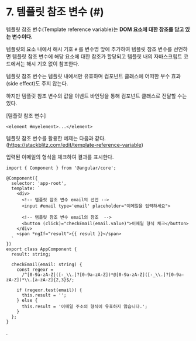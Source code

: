 # 7. 템플릿 참조 변수 (#)

템플릿 참조 변수(Template reference variable)는 **DOM 요소에 대한 참조를 담고 있는 변수이다.**

템플릿의 요소 내에서 해시 기호 `#` 를 변수명 앞에 추가하여 템플릿 참조 변수를 선언하면 템플릿 참조 변수에 해당 요소에 대한 참조가 할당되고 템플릿 내의 자바스크립트 코드에서는 해시 기호 없이 참조한다.

템플릿 참조 변수는 템플릿 내에서만 유효하며 컴포넌트 클래스에 어떠한 부수 효과(side effect)도 주지 않는다.

하지만 템플릿 참조 변수의 값을 이벤트 바인딩을 통해 컴포넌트 클래스로 전달할 수는 있다.

[템플릿 참조 변수]

```
<element #myelement>...</element>
```

템플릿 참조 변수를 활용한 예제는 다음과 같다. (https://stackblitz.com/edit/template-reference-variable)

입력된 이메일의 형식을 체크하여 결과를 표시한다.

```tsx
import { Component } from '@angular/core';

@Component({
  selector: 'app-root',
  template: `
    <div>
      <!-- 템플릿 참조 변수 email의 선언 -->
      <input #email type='email' placeholder="이메일을 입력하세요">

      <!-- 템플릿 참조 변수 email의 참조  -->
      <button (click)="checkEmail(email.value)">이메일 형식 체크</button>
    </div>
    <span *ngIf="result">{{ result }}</span>
  `
})
export class AppComponent {
  result: string;

  checkEmail(email: string) {
    const regexr = 
      /^[0-9a-zA-Z]([-_\\.]?[0-9a-zA-Z])*@[0-9a-zA-Z]([-_\\.]?[0-9a-zA-Z])*\\.[a-zA-Z]{2,3}$/;

    if (regexr.test(email)) {
      this.result = '';
    } else {
      this.result = '이메일 주소의 형식이 유효하지 않습니다.';
    }
  };
}
```

.